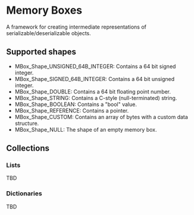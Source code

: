 # Memory Boxes

A framework for creating intermediate representations of serializable/deserializable objects.

## Supported shapes

- MBox_Shape_UNSIGNED_64B_INTEGER: Contains a 64 bit signed integer.
- MBox_Shape_SIGNED_64B_INTEGER: Contains a 64 bit unsigned integer.
- MBox_Shape_DOUBLE: Contains a 64 bit floating point number.
- MBox_Shape_STRING: Contains a C-style (null-terminated) string.
- MBox_Shape_BOOLEAN: Contains a "bool" value.
- MBox_Shape_REFERENCE: Contains a pointer.
- MBox_Shape_CUSTOM: Contains an array of bytes with a custom data structure.
- MBox_Shape_NULL: The shape of an empty memory box.

## Collections

### Lists

TBD

### Dictionaries

TBD
